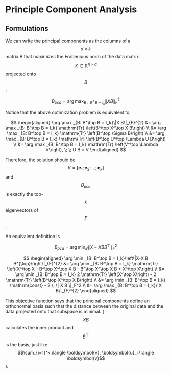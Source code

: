 # Principle Component Analysis

## Formulations

We can write the principal components as the columns of a $$d×k$$ matrix B that maximizes the Frobenious norm of the data matrix $$X \in \mathbb{R}^{n \times d}$$ projected onto $$B$$:

$$
B_{p c a}=\arg \max _{B: B^\top B = I_k}\|X B\|_{F}^{2}
$$

Notice that the above optimization problem is equivalent to,

$$
\begin{aligned}
\arg \max _{B: B^\top B = I_k}\|X B\|_{F}^{2} 
&= \arg \max _{B: B^\top B = I_k} \mathrm{Tr} \left(B^\top X^\top X B\right) \\
&= \arg \max _{B: B^\top B = I_k} \mathrm{Tr} \left(B^\top \Sigma B\right) \\
&= \arg \max _{B: B^\top B = I_k} \mathrm{Tr} \left(B^\top U^\top \Lambda U B\right) \\
&= \arg \max _{B: B^\top B = I_k} \mathrm{Tr} \left(V^\top \Lambda V\right), \; \; U B = V
\end{aligned} 
$$

Therefore, the solution should be $$V = [\boldsymbol{e}_1; \boldsymbol{e}_2; \ldots; \boldsymbol{e}_k]$$ and $$B_{pca}$$ is exactly the top-$$k$$ eigenvectors of $$\Sigma$$.

An equivalent definition is

$$
B_{p c a}=\arg \min _{B}\left\|X-X B B^{\top}\right\|_{F}^{2}
$$

$$
\begin{aligned}
\arg \min _{B: B^\top B = I_k}\left\|X-X B B^{\top}\right\|_{F}^{2} 
&= \arg \min _{B: B^\top B = I_k} \mathrm{Tr} \left(X^\top X - B^\top X^\top X B - B^\top X^\top X B + X^\top X\right) \\
&= \arg \min _{B: B^\top B = I_k} 2 \mathrm{Tr} \left(X^\top X\right) - 2 \mathrm{Tr} \left(B^\top X^\top X B\right) \\
&= \arg \min _{B: B^\top B = I_k} \mathrm{const} - 2 \; \| X B \|_F^2 \\
&= \arg \max _{B: B^\top B = I_k}\|X B\|_{F}^{2} 
\end{aligned} 
$$

This objective function says that the principal components define an orthonormal basis such that the distance between the original data and the data projected onto that subspace is minimal. ($$X B$$ calculates the inner product and $$B^\top$$ is the basis, just like $$\sum_{i=1}^k \langle \boldsymbol{v}, \boldsymbol{u}_i \rangle \boldsymbol{v}$$).